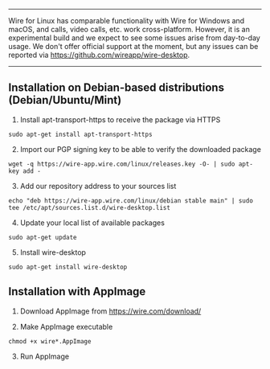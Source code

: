 ***
Wire for Linux has comparable functionality with Wire for Windows and macOS, and calls, video calls, etc. work cross-platform. However, it is an experimental build and we expect to see some issues arise from day-to-day usage.
We don't offer official support at the moment, but any issues can be reported via  https://github.com/wireapp/wire-desktop. 
***

## Installation on Debian-based distributions (Debian/Ubuntu/Mint)

1. Install apt-transport-https to receive the package via HTTPS

`sudo apt-get install apt-transport-https`

2. Import our PGP signing key to be able to verify the downloaded package

`wget -q https://wire-app.wire.com/linux/releases.key -O- | sudo apt-key add -`

3. Add our repository address to your sources list

`echo "deb https://wire-app.wire.com/linux/debian stable main" | sudo tee /etc/apt/sources.list.d/wire-desktop.list`

4. Update your local list of available packages

`sudo apt-get update`

5. Install wire-desktop

`sudo apt-get install wire-desktop`

## Installation with AppImage

1. Download AppImage from https://wire.com/download/

2. Make AppImage executable

`chmod +x wire*.AppImage`

3. Run AppImage